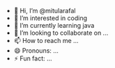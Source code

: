 - 👋 Hi, I’m @mitularafal
- 👀 I’m interested in coding
- 🌱 I’m currently learning java 
- 💞️ I’m looking to collaborate on ...
- 📫 How to reach me ...
- 😄 Pronouns: ...
- ⚡ Fun fact: ...

<!---
mitularafal/mitularafal is a ✨ special ✨ repository because its `README.md` (this file) appears on your GitHub profile.
You can click the Preview link to take a look at your changes.
--->
